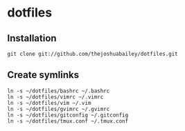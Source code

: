 # dotfiles

## Installation

```shell
git clone git://github.com/thejoshuabailey/dotfiles.git
```

## Create symlinks

```shell
ln -s ~/dotfiles/bashrc ~/.bashrc
ln -s ~/dotfiles/vimrc ~/.vimrc
ln -s ~/dotfiles/vim ~/.vim
ln -s ~/dotfiles/gvimrc ~/.gvimrc
ln -s ~/dotfiles/gitconfig ~/.gitconfig
ln -s ~/dotfiles/tmux.conf ~/.tmux.conf
```

